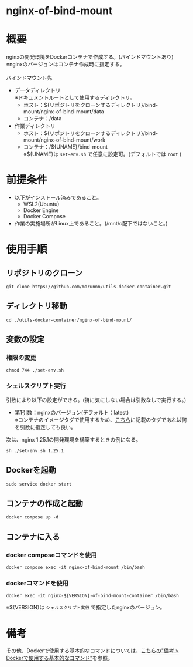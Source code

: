 # **nginx-of-bind-mount**
# 概要
nginxの開発環境をDockerコンテナで作成する。(バインドマウントあり)  
※nginxのバージョンはコンテナ作成時に指定する。  
<br>
バインドマウント先
- データディレクトリ  
※ドキュメントルートとして使用するディレクトリ。
    - ホスト：${リポジトリをクローンするディレクトリ}/bind-mount/nginx-of-bind-mount/data
    - コンテナ：/data
- 作業ディレクトリ
    - ホスト：${リポジトリをクローンするディレクトリ}/bind-mount/nginx-of-bind-mount/work
    - コンテナ：/${UNAME}/bind-mount  
    ※\${UNAME}は `set-env.sh` で任意に設定可。(デフォルトでは `root` )

# 前提条件
- 以下がインストール済みであること。
    - WSL2(Ubuntu)
    - Docker Engine
    - Docker Compose
- 作業の実施場所がLinux上であること。(/mnt/c配下ではないこと。)

# 使用手順
## リポジトリのクローン
```console
git clone https://github.com/marunnn/utils-docker-container.git
```
## ディレクトリ移動
```console
cd ./utils-docker-container/nginx-of-bind-mount/
```
## 変数の設定
### 権限の変更
```console
chmod 744 ./set-env.sh
```
### シェルスクリプト実行
引数により以下の設定ができる。(特に気にしない場合は引数なしで実行する。)
- 第1引数：nginxのバージョン(デフォルト：latest)  
※コンテナのイメージタグで使用するため、[こちら](https://hub.docker.com/_/nginx/tags)に記載のタグであれば何を引数に指定しても良い。

次は、nginx 1.25.1の開発環境を構築するときの例になる。
```console
sh ./set-env.sh 1.25.1
```
## Dockerを起動
```console
sudo service docker start
```
## コンテナの作成と起動
```console
docker compose up -d
```
## コンテナに入る
### docker composeコマンドを使用
```console
docker compose exec -it nginx-of-bind-mount /bin/bash
```
### dockerコマンドを使用
```console
docker exec -it nginx-${VERSION}-of-bind-mount-container /bin/bash
```
※${VERSION}は `シェルスクリプト実行` で指定したnginxのバージョン。

# 備考
その他、Dockerで使用する基本的なコマンドについては、[こちらの"備考 > Dockerで使用する基本的なコマンド"](../README.md)を参照。

